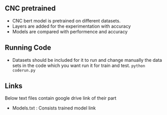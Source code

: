 ## CNC pretrained

- CNC bert model is pretrained on different datasets.
- Layers are added for the experimentation with accuracy
- Models are compared with performence and accuracy


## Running Code
- Datasets should be included for it to run and change manually the data sets in the code which you want run it for train and test.
```python coderun.py```

## Links

Below text files contain google drive link of their part
- Models.txt : Consists trained model link

